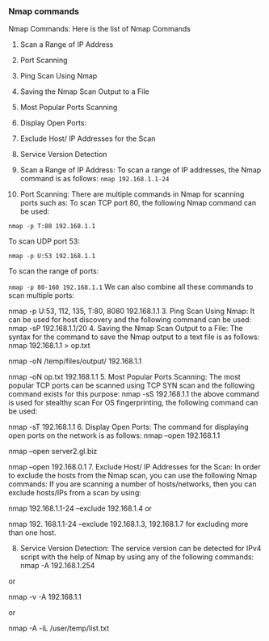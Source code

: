 ### Nmap commands

Nmap Commands:
Here is the list of Nmap Commands

1. Scan a Range of IP Address
2. Port Scanning
3. Ping Scan Using Nmap
4. Saving the Nmap Scan Output to a File
5. Most Popular Ports Scanning
6. Display Open Ports:
7. Exclude Host/ IP Addresses for the Scan
8. Service Version Detection

1. Scan a Range of IP Address: To scan a range of IP addresses, the Nmap command is as follows:
`nmap 192.168.1.1-24`

2. Port Scanning: There are multiple commands in Nmap for scanning ports such as:
To scan TCP port 80, the following Nmap command can be used:

`nmap -p T:80 192.168.1.1`

To scan UDP port 53:

`nmap -p U:53 192.168.1.1`

To scan the range of ports:

`nmap -p 80-160 192.168.1.1`
We can also combine all these commands to scan multiple ports:

nmap -p U:53, 112, 135, T:80, 8080 192.168.1.1
3. Ping Scan Using Nmap: It can be used for host discovery and the following command can be used:
nmap -sP 192.168.1.1/20
4. Saving the Nmap Scan Output to a File: The syntax for the command to save the Nmap output to a text file is as follows:
nmap 192.168.1.1 > op.txt

nmap -oN /temp/files/output/ 192.168.1.1

nmap -oN op.txt 192.168.1.1
5. Most Popular Ports Scanning: The most popular TCP ports can be scanned using TCP SYN scan and the following command exists for this purpose:
nmap -sS 192.168.1.1
the above command is used for stealthy scan
For OS fingerprinting, the following command can be used:

nmap -sT 192.168.1.1
6. Display Open Ports: The command for displaying open ports on the network is as follows:
nmap –open 192.168.1.1

nmap –open server2.gl.biz

nmap –open 192.168.0.1
7. Exclude Host/ IP Addresses for the Scan: In order to exclude the hosts from the Nmap scan, you can use the following Nmap commands:
If you are scanning a number of hosts/networks, then you can exclude hosts/IPs from a scan by using:

nmap 192.168.1.1-24 –exclude 192.168.1.4
or

nmap 192. 168.1.1-24 –exclude 192.168.1.3, 192.168.1.7
for excluding more than one host.

8. Service Version Detection: The service version can be detected for IPv4 script with the help of Nmap by using any of the following commands:
nmap -A 192.168.1.254

or

nmap -v -A 192.168.1.1

or

nmap -A -iL /user/temp/list.txt
